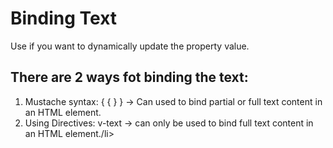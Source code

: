 # Binding Text 
 Use if you want to dynamically update the property value.




## There are 2 ways fot binding the text:
<ol>
  <li>Mustache syntax:  { { } }  -> Can used to bind partial or full text content in an HTML element.</li>
  <li>Using Directives: v-text   -> can only be used to bind full text content in an HTML element./li>
</ol>


